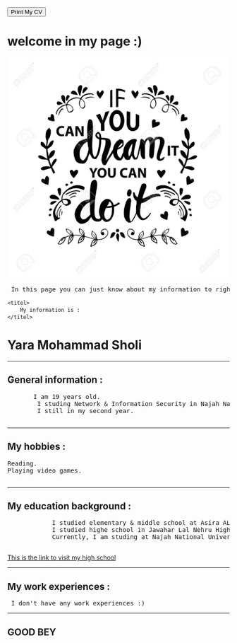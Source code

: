 <!DOCTYPE html>
<html>
<head>

   <link rel="stylesheet" href="style.css">

</head>

<body>

   <div class="p">
       <button onclick="window.print()">Print My CV</button>
   </div>

   <h1> welcome in my page :) </h1>


   <img src="web.jpg" alt="photo of beautiful caption " width="500" height="500" style="text-align: center">


   <pre> In this page you can just know about my information to right now so </pre>
    <titel>
        My information is :
    </titel>

   <h1>  Yara Mohammad Sholi  </h1>

   <hr />

   <h2> General information : </h2>

   <pre>
       I am 19 years old.  
        I studing Network & Information Security in Najah National University. 
        I still in my second year. 
    </pre>

   <hr>


   <h2> My hobbies : </h2>
   <pre>
Reading.
Playing video games. 
    </pre>
    <hr>

   <h2> My education background : </h2>

   <pre id='hopie'>
            I studied elementary & middle school at Asira AL Shamalia For Girls.
            I studied highe school in Jawahar Lal Nehru High school.
            Currently, I am studing at Najah National University.
    </pre>

   <a href="https://www.facebook.com/%D9%85%D8%AF%D8%B1%D8%B3%D8%A9-%D8%AC%D9%88%D8%A7%D9%87%D8%B1-%D9%84%D8%A7%D9%84-%D9%86%D9%87%D8%B1%D9%88-%D8%A7%D9%84%D8%AB%D8%A7%D9%86%D9%88%D9%8A%D8%A9-%D9%84%D9%84%D8%A8%D9%86%D8%A7%D8%AA%D8%B9%D8%B5%D9%8A%D8%B1%D8%A9-%D8%A7%D9%84%D8%B4%D9%85%D8%A7%D9%84%D9%8A%D8%A9-649433788437704">
        This is the link to visit my high school <br>
   </a>

   <hr />


   <h2> My work experiences : </h2>
   <pre id='h'> I don't have any work experiences :) </pre>
   <hr>

   <h2> GOOD BEY </h2>

   <script>
        window.alert("Welcome, please let me know if you have any questions");
   </script>

</body>
</html>
